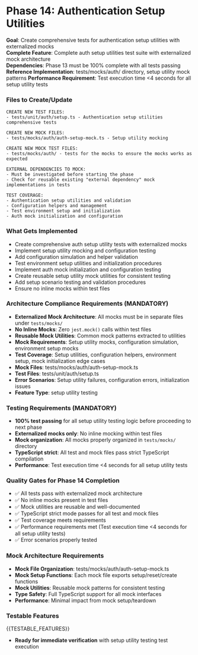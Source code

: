 # Phase 14: Authentication Setup Utilities

**Goal**: Create comprehensive tests for authentication setup utilities with externalized mocks  
**Complete Feature**: Complete auth setup utilities test suite with externalized mock architecture  
**Dependencies**: Phase 13 must be 100% complete with all tests passing
**Reference Implementation**: tests/mocks/auth/ directory, setup utility mock patterns
**Performance Requirement**: Test execution time <4 seconds for all setup utility tests

### Files to Create/Update

```
CREATE NEW TEST FILES:
- tests/unit/auth/setup.ts - Authentication setup utilities comprehensive tests

CREATE NEW MOCK FILES:
- tests/mocks/auth/auth-setup-mock.ts - Setup utility mocking

CREATE NEW MOCK TEST FILES:
- tests/mocks/auth/ - tests for the mocks to ensure the mocks works as expected

EXTERNAL DEPENDENCIES TO MOCK:
- Must be investigated before starting the phase
- Check for reusable existing "external dependency" mock implementations in tests

TEST COVERAGE:
- Authentication setup utilities and validation
- Configuration helpers and management
- Test environment setup and initialization
- Auth mock initialization and configuration
```

### What Gets Implemented

- Create comprehensive auth setup utility tests with externalized mocks
- Implement setup utility mocking and configuration testing
- Add configuration simulation and helper validation
- Test environment setup utilities and initialization procedures
- Implement auth mock initialization and configuration testing
- Create reusable setup utility mock utilities for consistent testing
- Add setup scenario testing and validation procedures
- Ensure no inline mocks within test files

### Architecture Compliance Requirements (MANDATORY)

- **Externalized Mock Architecture**: All mocks must be in separate files under `tests/mocks/`
- **No Inline Mocks**: Zero `jest.mock()` calls within test files
- **Reusable Mock Utilities**: Common mock patterns extracted to utilities
- **Mock Requirements**: Setup utility mocks, configuration simulation, environment setup mocks
- **Test Coverage**: Setup utilities, configuration helpers, environment setup, mock initialization edge cases
- **Mock Files**: tests/mocks/auth/auth-setup-mock.ts
- **Test Files**: tests/unit/auth/setup.ts
- **Error Scenarios**: Setup utility failures, configuration errors, initialization issues
- **Feature Type**: setup utility testing

### Testing Requirements (MANDATORY)

- **100% test passing** for all setup utility testing logic before proceeding to next phase
- **Externalized mocks only**: No inline mocking within test files
- **Mock organization**: All mocks properly organized in `tests/mocks/` directory
- **TypeScript strict**: All test and mock files pass strict TypeScript compilation
- **Performance**: Test execution time <4 seconds for all setup utility tests

### Quality Gates for Phase 14 Completion

- ✅ All tests pass with externalized mock architecture
- ✅ No inline mocks present in test files
- ✅ Mock utilities are reusable and well-documented
- ✅ TypeScript strict mode passes for all test and mock files
- ✅ Test coverage meets requirements
- ✅ Performance requirements met (Test execution time <4 seconds for all setup utility tests)
- ✅ Error scenarios properly tested

### Mock Architecture Requirements

- **Mock File Organization**: tests/mocks/auth/auth-setup-mock.ts
- **Mock Setup Functions**: Each mock file exports setup/reset/create functions
- **Mock Utilities**: Reusable mock patterns for consistent testing
- **Type Safety**: Full TypeScript support for all mock interfaces
- **Performance**: Minimal impact from mock setup/teardown

### Testable Features

{{TESTABLE_FEATURES}}

- **Ready for immediate verification** with setup utility testing test execution
